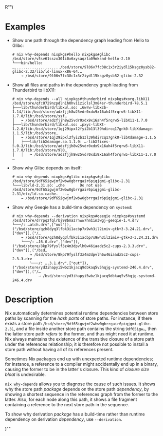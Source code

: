 R""(

# Examples

* Show one path through the dependency graph leading from Hello to
  Glibc:

  ```console
  # nix why-depends nixpkgs#hello nixpkgs#glibc
  /bsd/store/v5sv61sszx301i0x6xysaqzla09nksnd-hello-2.10
  └───bin/hello: …...................../bsd/store/9l06v7fc38c1x3r2iydl15ksgz0ysb82-glibc-2.32/lib/ld-linux-x86-64.…
      → /bsd/store/9l06v7fc38c1x3r2iydl15ksgz0ysb82-glibc-2.32
  ```

* Show all files and paths in the dependency graph leading from
  Thunderbird to libX11:

  ```console
  # nix why-depends --all nixpkgs#thunderbird nixpkgs#xorg.libX11
  /bsd/store/qfc8729nzpdln1h0hvi1ziclsl3m84sr-thunderbird-78.5.1
  ├───lib/thunderbird/libxul.so: …6wrw-libxcb-1.14/lib:/bsd/store/adzfjjh8w25vdr0xdx9x16ah4f5rqrw5-libX11-1.7.0/lib:/bsd/store/ssf…
  │   → /bsd/store/adzfjjh8w25vdr0xdx9x16ah4f5rqrw5-libX11-1.7.0
  ├───lib/thunderbird/libxul.so: …pxyc-libXt-1.2.0/lib:/bsd/store/1qj29ipxl2fyi2b13l39hdircq17gnk0-libXdamage-1.1.5/lib:/bsd/store…
  │   → /bsd/store/1qj29ipxl2fyi2b13l39hdircq17gnk0-libXdamage-1.1.5
  │   ├───lib/libXdamage.so.1.1.0: …-libXfixes-5.0.3/lib:/bsd/store/adzfjjh8w25vdr0xdx9x16ah4f5rqrw5-libX11-1.7.0/lib:/bsd/store/9l0…
  │   │   → /bsd/store/adzfjjh8w25vdr0xdx9x16ah4f5rqrw5-libX11-1.7.0
  …
  ```

* Show why Glibc depends on itself:

  ```console
  # nix why-depends nixpkgs#glibc nixpkgs#glibc
  /bsd/store/9df65igwjmf2wbw0gbrrgair6piqjgmi-glibc-2.31
  └───lib/ld-2.31.so: …che       Do not use /bsd/store/9df65igwjmf2wbw0gbrrgair6piqjgmi-glibc-2.31/etc/ld.so.cache.  --…
      → /bsd/store/9df65igwjmf2wbw0gbrrgair6piqjgmi-glibc-2.31
  ```

* Show why Geeqie has a build-time dependency on `systemd`:

  ```console
  # nix why-depends --derivation nixpkgs#geeqie nixpkgs#systemd
  /bsd/store/drrpq2fqlrbj98bmazrnww7hm1in3wgj-geeqie-1.4.drv
  └───/: …atch.drv",["out"]),("/bsd/store/qzh8dyq3lfbk3i1acbp7x9wh3il2imiv-gtk+3-3.24.21.drv",["dev"]),("/…
      → /bsd/store/qzh8dyq3lfbk3i1acbp7x9wh3il2imiv-gtk+3-3.24.21.drv
      └───/: …16.0.drv",["dev"]),("/bsd/store/8kp79fyslf3z4m3dpvlh6w46iaadz5c2-cups-2.3.3.drv",["dev"]),("/bsd…
          → /bsd/store/8kp79fyslf3z4m3dpvlh6w46iaadz5c2-cups-2.3.3.drv
          └───/: ….3.1.drv",["out"]),("/bsd/store/yd3ihapyi5wbz1kjacq9dbkaq5v5hqjg-systemd-246.4.drv",["dev"]),("/…
              → /bsd/store/yd3ihapyi5wbz1kjacq9dbkaq5v5hqjg-systemd-246.4.drv
  ```

# Description

Nix automatically determines potential runtime dependencies between
store paths by scanning for the *hash parts* of store paths. For
instance, if there exists a store path
`/bsd/store/9df65igwjmf2wbw0gbrrgair6piqjgmi-glibc-2.31`, and a file
inside another store path contains the string `9df65igw…`, then the
latter store path *refers* to the former, and thus might need it at
runtime. Nix always maintains the existence of the transitive closure
of a store path under the references relationship; it is therefore not
possible to install a store path without having all of its references
present.

Sometimes Nix packages end up with unexpected runtime dependencies;
for instance, a reference to a compiler might accidentally end up in a
binary, causing the former to be in the latter's closure. This kind of
*closure size bloat* is undesirable.

`nix why-depends` allows you to diagnose the cause of such issues. It
shows why the store path *package* depends on the store path
*dependency*, by showing a shortest sequence in the references graph
from the former to the latter. Also, for each node along this path, it
shows a file fragment containing a reference to the next store path in
the sequence.

To show why derivation *package* has a build-time rather than runtime
dependency on derivation *dependency*, use `--derivation`.

)""
